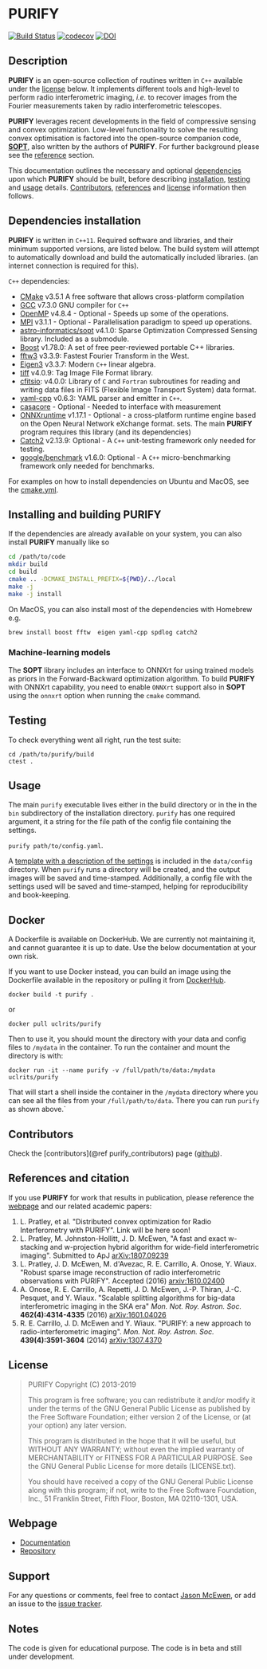 # PURIFY

[![Build Status](https://travis-ci.com/astro-informatics/purify.svg?branch=development)](https://travis-ci.com/astro-informatics/purify)
[![codecov](https://codecov.io/gh/astro-informatics/purify/branch/development/graph/badge.svg)](https://codecov.io/gh/astro-informatics/purify)
[![DOI](https://zenodo.org/badge/DOI/10.5281/zenodo.2555252.svg)](https://doi.org/10.5281/zenodo.2555252)

## Description

**PURIFY** is an open-source collection of routines written in `C++` available under the [license](#license) below. It implements different tools and high-level to perform radio interferometric imaging, _i.e._ to recover images from the Fourier measurements taken by radio interferometric telescopes.

**PURIFY** leverages recent developments in the field of compressive sensing and convex optimization. Low-level functionality to solve the resulting convex optimisation is factored into the open-source companion code, [**SOPT**](https://github.com/astro-informatics/sopt), also written by the authors of **PURIFY**. For further background please see the [reference](#references-and-citation) section.

This documentation outlines the necessary and optional [dependencies](#dependencies-installation) upon which **PURIFY** should be built, before describing [installation](#installing-and-building-PURIFY), [testing](#testing) and [usage](#usage) details. [Contributors](#contributors), [references](#references-and-citation) and [license](#license) information then follows.

## Dependencies installation

**PURIFY** is written in `C++11`. Required software and libraries, and their minimum supported versions, are listed below. The build system will attempt to automatically download and build the automatically included libraries. (an internet connection is required for this).

`C++` dependencies:

- [CMake](http://www.cmake.org/) v3.5.1 A free software that allows cross-platform compilation
- [GCC](https://gcc.gnu.org) v7.3.0 GNU compiler for `C++`
- [OpenMP](http://openmp.org/wp/) v4.8.4 - Optional - Speeds up some of the operations.
- [MPI](https://www.open-mpi.org) v3.1.1 - Optional - Parallelisation paradigm to speed up operations.
- [astro-informatics/sopt](https://github.com/astro-informatics/sopt) v4.1.0: Sparse Optimization
  Compressed Sensing library. Included as a submodule.
- [Boost](https://www.boost.org/) v1.78.0: A set of free peer-reviewed
  portable C++ libraries.
- [fftw3](www.fftw.org) v3.3.9: Fastest Fourier Transform in the West.
- [Eigen3](http://eigen.tuxfamily.org/index.php?title=Main_Page) v3.3.7: Modern `C++` linear algebra.
- [tiff](http://www.libtiff.org/) v4.0.9: Tag Image File Format library.
- [cfitsio](http://heasarc.gsfc.nasa.gov/fitsio/fitsio.html): v4.0.0: Library of `C` and `Fortran` subroutines for reading and writing data files in FITS (Flexible Image Transport System) data format.
- [yaml-cpp](https://github.com/jbeder/yaml-cpp) v0.6.3: YAML parser and emitter in `C++`.
- [casacore](http://casacore.github.io/casacore/) - Optional - Needed to interface with measurement
- [ONNXruntime](https://onnxruntime.ai/) v1.17.1 - Optional - a cross-platform runtime engine based on the Open Neural Network eXchange format.
  sets. The main **PURIFY** program requires this library (and its dependencies)
- [Catch2](https://github.com/catchorg/Catch2) v2.13.9: Optional -  A `C++`
  unit-testing framework only needed for testing.
- [google/benchmark](https://github.com/google/benchmark) v1.6.0: Optional - A `C++`
  micro-benchmarking framework only needed for benchmarks.

For examples on how to install dependencies on Ubuntu and MacOS, see the
[cmake.yml](https://github.com/astro-informatics/purify/blob/development/.github/workflows/cmake.yml).

## Installing and building PURIFY

If the dependencies are already available on your system, you can also install **PURIFY** manually like so

  ``` bash
  cd /path/to/code
  mkdir build
  cd build
  cmake .. -DCMAKE_INSTALL_PREFIX=${PWD}/../local
  make -j
  make -j install
  ```

On MacOS, you can also install most of the dependencies with Homebrew e.g.

 ``` bash
 brew install boost fftw  eigen yaml-cpp spdlog catch2
 ```


### Machine-learning models

The **SOPT** library includes an interface to ONNXrt for using trained models
as priors in the Forward-Backward optimization algorithm. To build **PURIFY** with
ONNXrt capability, you need to enable `ONNXrt` support also in **SOPT** using
the `onnxrt` option when running the `cmake` command.

## Testing

To check everything went all right, run the test suite:

```
cd /path/to/purify/build
ctest .
```

## Usage

The main `purify` executable lives either in the build directory or in the in the `bin` subdirectory
of the installation directory. `purify` has one required argument, it a string for the file path of the config file containing the settings.

`purify path/to/config.yaml`.

A [template with a description of the settings](https://github.com/astro-informatics/purify/blob/development/data/config/config.yaml)
is included in the `data/config` directory.
When `purify` runs a directory will be created, and the output images will be
saved and time-stamped. Additionally, a config file with the settings used will
be saved and time-stamped, helping for reproducibility and book-keeping.

## Docker

A Dockerfile is available on DockerHub. We are currently not maintaining it, and cannot
guarantee it is up to date. Use the below documentation at your own risk.

If you want to use Docker instead, you can build an image using the Dockerfile
available in the repository or pulling it from
[DockerHub](https://hub.docker.com/r/uclrits/purify).

```
docker build -t purify .
```

or

```
docker pull uclrits/purify
```

Then to use it, you should mount the directory with your data and config files
to `/mydata` in the container. To run the container and mount the directory is
with:

```
docker run -it --name purify -v /full/path/to/data:/mydata uclrits/purify
```

That will start a shell inside the container in the `/mydata` directory where
you can see all the files from your `/full/path/to/data`. There you can run
`purify` as shown above.`


## Contributors

Check the [contributors](@ref purify_contributors) page ([github](cpp/docs/PURIFY_CONTRIBUTORS.md)).

## References and citation

If you use **PURIFY** for work that results in publication, please reference the [webpage](#webpage) and our related academic papers:

1. L. Pratley, et al.
   "Distributed convex optimization for Radio Interferometry with PURIFY".
   Link will be here soon!
2. L. Pratley, M. Johnston-Hollitt, J. D. McEwen,
   "A fast and exact w-stacking and w-projection hybrid algorithm for wide-field interferometric imaging".
   Submitted to ApJ [arXiv:1807.09239](https://arxiv.org/abs/1807.09239)
3. L. Pratley, J. D. McEwen, M. d'Avezac, R. E. Carrillo, A. Onose, Y. Wiaux. "Robust sparse image
   reconstruction of radio interferometric observations with PURIFY".
   Accepted (2016) [arxiv:1610.02400](https://arxiv.org/abs/1610.02400v2)
4. A. Onose, R. E. Carrillo, A. Repetti, J. D. McEwen, J.-P. Thiran, J.-C. Pesquet, and Y. Wiaux.
   "Scalable splitting algorithms for big-data interferometric imaging in the SKA era" _Mon. Not.
   Roy. Astron. Soc._ **462(4):4314-4335** (2016) [arXiv:1601.04026](http://arxiv.org/abs/arXiv:1601.04026)
5. R. E. Carrillo, J. D. McEwen and Y. Wiaux.  "PURIFY: a new approach to radio-interferometric
   imaging". _Mon. Not. Roy. Astron. Soc._ **439(4):3591-3604** (2014) [arXiv:1307.4370](http://arxiv.org/abs/1307.4370)

## License

>    PURIFY Copyright (C) 2013-2019
>
>    This program is free software; you can redistribute it and/or modify it
>    under the terms of the GNU General Public License as published by the
>    Free Software Foundation; either version 2 of the License, or (at your
>    option) any later version.
>
>    This program is distributed in the hope that it will be useful, but
>    WITHOUT ANY WARRANTY; without even the implied warranty of
>    MERCHANTABILITY or FITNESS FOR A PARTICULAR PURPOSE. See the GNU General
>    Public License for more details (LICENSE.txt).
>
>    You should have received a copy of the GNU General Public License along
>    with this program; if not, write to the Free Software Foundation, Inc.,
>    51 Franklin Street, Fifth Floor, Boston, MA 02110-1301, USA.

## Webpage

- [Documentation](http://astro-informatics.github.io/purify)
- [Repository](https://github.com/astro-informatics/purify)

## Support

For any questions or comments, feel free to contact [Jason McEwen](http://www.jasonmcewen.org), or add
an issue to the [issue tracker](https://github.com/astro-informatics/purify/issues).

## Notes

The code is given for educational purpose. The code is in beta and still under development.

